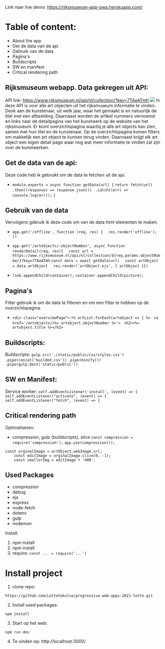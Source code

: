 <!-- Add a link to your live demo in Github Pages 🌐-->
Link naar live demo: https://rijksmuseum-app-pwa.herokuapp.com/

<!-- ☝️ replace this description with a description of your own work -->

# Table of content:
- About the app
- Get de data van de api
- Gebruik van de data
- Pagina's
- Buildscripts
- SW en manifest
- Critical rendering path


## Rijksmuseum webapp. Data gekregen uit API:
API link: https://www.rijksmuseum.nl/api/nl/collection/?key=7TAeATmh
 ![](./images/data.png)
In deze API is voor alle art objecten uit het rijksmuseum informatie te vinden. Denk aan de kunstenaar, uit welk jaar, waar het gemaakt is en natuurlijk de titel met een afbeelding. Daarnaast worden de artikel nummers vernoemd en links naar de detailpagina van het kunstwerk op de website van het rijksmuseum. 
Er komt overzichtspagina waarbij je alle art objects kan zien, samen met hun titel en de kunstenaar. Op de overzichtspagina komen filters om makkelijk een art object te kunnen terug vinden. Daarnaast krijgt elk art object een eigen detail page waar nog wat meer informatie te vinden zal zijn over de kunstwerken.

## Get de data van de api:
Deze code heb ik gebruikt om de data te fetchen uit de api.
- `module.exports = async function getData(url) {`
  `return fetch(url)`
    `.then((response) => response.json())`
   ` .catch((err) => console.log(err));`
`}`

## Gebruik van de data
Vervolgens gebruik ik deze code om van de data html elementen te maken.
- `app.get('/offline', function (req, res) {`
  `  res.render('offline');`
  `})`

- `app.get('/artobjects/:objectNumber', async function renderDetail(req, res){`
  `  const url = https://www.rijksmuseum.nl/api/nl/collection/${req.params.objectNumber}?key=7TAeATmh`
  `const data = await getData(url)`
  `  const artObject = data.artObject`
  `  res.render('artObject.ejs', { artObject }})`

- `link.appendChild(container);`
  `container.appendChild(picture);`

## Pagina's
Filter gebruik ik om de data te filteren en om een filter te hebben op de overzichtspagina.
- `<div class="overviewPage">`
      `<% artList.forEach(artobject => { %>`
     `  <a href='/artobjects/<%= artobject.objectNumber %>'> `
     ` <h2><%= artobject.title %></h2>`


## Buildscripts:
Buildscripts:
`gulp.src('./static/public/css/styles.css')`
`.pipe(concat('builded.css'))`
`.pipe(minify())`
`.pipe(gulp.dest('static/public'))`

## SW en Manifest:
Service worker:
`self.addEventListener('install', (event) => {`
`self.addEventListener("activate", (event) => {`
`self.addEventListener("fetch", (event) => {`

## Critical rendering path
Optimaliseren:
- compression, gulp (buildscripts), slice
`const compression = require('compression');`
`app.use(compression());`

```
const orginalImage = artObject.webImage.url;
    const editImage = orginalImage.slice(0, -1);
    const smallerImg = editImage + '400';
```

## Used Packages
- compression
- debug
- ejs
- express
- node-fetch
- dotenv
- gulp
- nodemon

Install:
1. npm install
2. npm install 
3. require: `const ... = require('...')`


# Install project
1. clone repo: 
``` 
https://github.com/Lottetekulve/progressive-web-apps-2021-lotte.git
```
2. Install used packages: 
```
npm install
```
3. Start op het web: 
```
npm run dev
```
4. Te vinden op: http://localhost:3000/